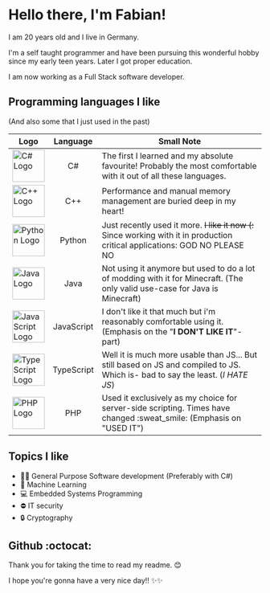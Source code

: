 # Hello there, I'm Fabian!
I am 20 years old and I live in Germany.

I'm a self taught programmer and have been pursuing this wonderful hobby since
my early teen years. Later I got proper education.

I am now working as a Full Stack software developer.

## Programming languages I like
(And also some that I just used in the past)

<table>
	<thead>
		<tr>
            <th>Logo</th>
			<th>Language</th>
			<th>Small Note</th>
		</tr>
	</thead>
	<tbody>
		<tr>
            <td><img src="https://upload.wikimedia.org/wikipedia/commons/thumb/0/0d/C_Sharp_wordmark.svg/640px-C_Sharp_wordmark.svg.png" width="64" alt="C# Logo"></td>
			<td align="center">C#</td>
			<td>The first I learned and my absolute favourite! Probably the most comfortable with it out of all these languages.</td>
		</tr>
		<tr>
            <td><img src="https://upload.wikimedia.org/wikipedia/commons/thumb/1/18/ISO_C%2B%2B_Logo.svg/320px-ISO_C%2B%2B_Logo.svg.png" width="64" alt="C++ Logo"></td>
			<td align="center">C++</td>
			<td>Performance and manual memory management are buried deep in my heart!</td>
		</tr>
        <tr>
            <td><img src="https://upload.wikimedia.org/wikipedia/commons/thumb/c/c3/Python-logo-notext.svg/320px-Python-logo-notext.svg.png" width="64" alt="Python Logo"></td>
			<td align="center">Python</td>
			<td>Just recently used it more. <s>I like it now (:</s> Since working with it in production critical applications: GOD NO PLEASE NO</td>
		</tr>
        <tr>
            <td><img src="https://upload.wikimedia.org/wikipedia/en/thumb/3/30/Java_programming_language_logo.svg/320px-Java_programming_language_logo.svg.png" width="64" alt="Java Logo"></td>
			<td align="center">Java</td>
			<td>Not using it anymore but used to do a lot of modding with it for Minecraft. (The only valid use-case for Java is Minecraft)</td>
		</tr>
        <tr>
            <td><img src="https://upload.wikimedia.org/wikipedia/commons/9/99/Unofficial_JavaScript_logo_2.svg" width="64" alt="JavaScript Logo"></td>
			<td align="center">JavaScript</td>
			<td>I don't like it that much but i'm reasonably comfortable using it. (Emphasis on the "<b>I DON'T LIKE IT</b>"-part)</td>
		</tr>
        <tr>
		<tr>
            <td><img src="https://upload.wikimedia.org/wikipedia/commons/4/4c/Typescript_logo_2020.svg" width="64" alt="TypeScript Logo"></td>
			<td align="center">TypeScript</td>
			<td>Well it is much more usable than JS... But still based on JS and compiled to JS. Which is- bad to say the least. (<em>I HATE JS</em>)</td>
		</tr>
        <tr>
            <td><img src="https://upload.wikimedia.org/wikipedia/commons/thumb/2/27/PHP-logo.svg/800px-PHP-logo.svg.png" width="64" alt="PHP Logo"></td>
			<td align="center">PHP</td>
			<td>Used it exclusively as my choice for server-side scripting. Times have changed :sweat_smile: (Emphasis on "USED IT")</td>
		</tr>
	</tbody>
</table>

## Topics I like
- :man_technologist: General Purpose Software development (Preferably with C#)
- :brain: Machine Learning
- :computer: Embedded Systems Programming
- :no_entry: IT security
- :lock: Cryptography

## Github :octocat:
Thank you for taking the time to read my readme. :blush:

I hope you're gonna have a very nice day!! :sparkles::sparkles:
